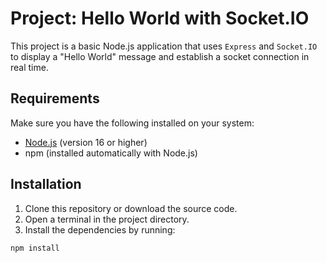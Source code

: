 # Project: Hello World with Socket.IO

This project is a basic Node.js application that uses `Express` and `Socket.IO` to display a "Hello World" message and establish a socket connection in real time.

## Requirements

Make sure you have the following installed on your system:

- [Node.js](https://nodejs.org/) (version 16 or higher)
- npm (installed automatically with Node.js)

## Installation

1. Clone this repository or download the source code.
2. Open a terminal in the project directory.
3. Install the dependencies by running:

```bash
npm install
